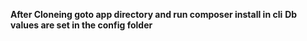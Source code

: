 **After Cloneing goto app directory and run composer install in cli**
**Db values are set in the config folder**

